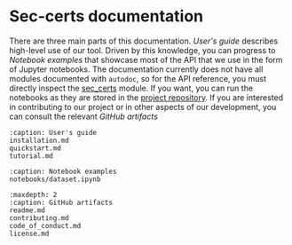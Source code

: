 # Sec-certs documentation

There are three main parts of this documentation. *User's guide* describes high-level use of our tool. Driven by this knowledge, you can progress to *Notebook examples* that showcase most of the API that we use in the form of Jupyter notebooks. The documentation currently does not have all modules documented with `autodoc`, so for the API reference, you must directly inspect the [sec_certs](https://github.com/crocs-muni/sec-certs/tree/main/sec_certs) module. If you want, you can run the notebooks as they are stored in the [project repository](https://github.com/crocs-muni/sec-certs/tree/main/notebooks). If you are interested in contributing to our project or in other aspects of our development, you can consult the relevant *GitHub artifacts*

```{toctree}
:caption: User's guide
installation.md
quickstart.md
tutorial.md
```

```{toctree}
:caption: Notebook examples
notebooks/dataset.ipynb
```

```{toctree}
:maxdepth: 2
:caption: GitHub artifacts
readme.md
contributing.md
code_of_conduct.md
license.md
```